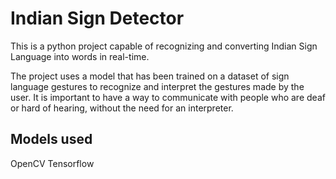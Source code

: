 # Indian Sign Detector

This is a python project capable of recognizing and converting Indian Sign Language into words in real-time. 

The project uses a model that has been trained on a dataset of sign language gestures to recognize and interpret the gestures made by the user. It is important to have a way to communicate with people who are deaf or hard of hearing, without the need for an interpreter.

## Models used
OpenCV
Tensorflow

